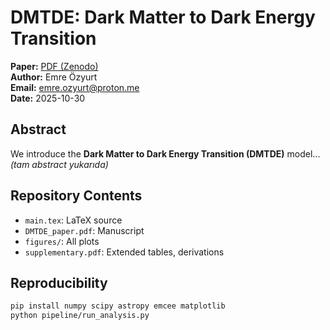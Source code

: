 # DMTDE: Dark Matter to Dark Energy Transition

**Paper:** [PDF (Zenodo)](https://doi.org/10.5281/zenodo.17469515)  
**Author:** Emre Özyurt  
**Email:** emre.ozyurt@proton.me  
**Date:** 2025-10-30

## Abstract
We introduce the **Dark Matter to Dark Energy Transition (DMTDE)** model... *(tam abstract yukarıda)*

## Repository Contents
- `main.tex`: LaTeX source
- `DMTDE_paper.pdf`: Manuscript
- `figures/`: All plots
- `supplementary.pdf`: Extended tables, derivations

## Reproducibility
```bash
pip install numpy scipy astropy emcee matplotlib
python pipeline/run_analysis.py
